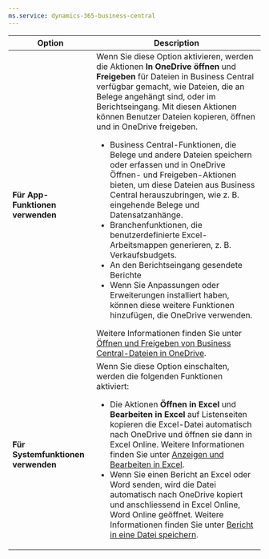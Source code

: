 ```yaml
---
ms.service: dynamics-365-business-central
---
```

|Option|Description|
|------|----------|
|**Für App-Funktionen verwenden**|Wenn Sie diese Option aktivieren, werden die Aktionen **In OneDrive öffnen** und **Freigeben** für Dateien in Business Central verfügbar gemacht, wie Dateien, die an Belege angehängt sind, oder im Berichtseingang. Mit diesen Aktionen können Benutzer Dateien kopieren, öffnen und in OneDrive freigeben. <ul><li>Business Central-Funktionen, die Belege und andere Dateien speichern oder erfassen und in OneDrive Öffnen- und Freigeben-Aktionen bieten, um diese Dateien aus Business Central herauszubringen, wie z. B. eingehende Belege und Datensatzanhänge.</li><li>Branchenfunktionen, die benutzerdefinierte Excel-Arbeitsmappen generieren, z. B. Verkaufsbudgets.</li><li>An den Berichtseingang gesendete Berichte</li><li>Wenn Sie Anpassungen oder Erweiterungen installiert haben, können diese weitere Funktionen hinzufügen, die OneDrive verwenden.</li></ul>Weitere Informationen finden Sie unter [Öffnen und Freigeben von Business Central-Dateien in OneDrive](../across-share-onedrive.md).
|**Für Systemfunktionen verwenden**|Wenn Sie diese Option einschalten, werden die folgenden Funktionen aktiviert:<ul><li> Die Aktionen **Öffnen in Excel** und **Bearbeiten in Excel** auf Listenseiten kopieren die Excel-Datei automatisch nach OneDrive und öffnen sie dann in Excel Online. Weitere Informationen finden Sie unter [Anzeigen und Bearbeiten in Excel](../across-work-with-excel.md).</li><li> Wenn Sie einen Bericht an Excel oder Word senden, wird die Datei automatisch nach OneDrive kopiert und anschliessend in Excel Online, Word Online geöffnet. Weitere Informationen finden Sie unter [Bericht in eine Datei speichern](../ui-work-report.md#save-a-report-to-a-file).|
